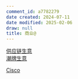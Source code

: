 ```yaml
---
comment_id: a7782279
date created: 2024-07-11
date modified: 2025-02-06
draw: null
title: 商业@
---
```

[供应链生意](供应链生意.md)  
[潮牌生意](潮牌生意.md)

[Cisco](Cisco.md)
